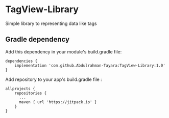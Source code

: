 # TagView-Library
Simple library to representing data like tags

## Gradle dependency 
Add this dependency in your module's build.gradle file:
```
dependencies {
    implementation 'com.github.Abdulrahman-Tayara:TagView-Library:1.0'
}
```
Add repository to your app's build.gradle file :
```
allprojects {
    repositories {
      ...
      maven { url 'https://jitpack.io' }
    }
}
```
